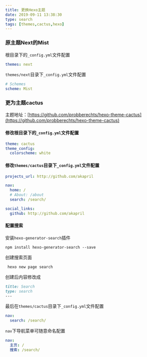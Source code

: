 ```yaml
---
title: 更换Hexo主题
date: 2019-09-11 13:38:30
type: search
tags: [themes,cactus,hexo]
---
```


### 原主题Next的Mist 

根目录下的`_config.yml`文件配置

```yml
themes: next
```

`themes/next`目录下`_config.yml`文件配置

```yaml
# Schemes
scheme: Mist
```

### 更为主题cactus

主题地址：[https://github.com/probberechts/hexo-theme-cactus](https://github.com/probberechts/hexo-theme-cactus)

#### 修改根目录下的`_config.yml`文件配置

```yaml
theme: cactus
theme_config:
  colorscheme: white  
```

#### 修改`themes/cactus`目录下`_config.yml`文件配置

```yaml
projects_url: http://github.com/akapril

nav:
  home: /
  # About: /about
  search: /search/

social_links:
  github: http://github.com/akapril
```

#### 配置搜索

安装`hexo-generator-search`插件

````shell
npm install hexo-generator-search --save
````

创建搜索页面

```shell
 hexo new page search
```

创建后内容修改成

```markdown
title: Search
type: search
---
```

最后在`themes/cactus`目录下`_config.yml`文件配置

```yaml
nav:
  search: /search/
```

`nav`下导航菜单可随意命名配置

```yaml
nav:
  主页: /
  搜索: /search/
```

